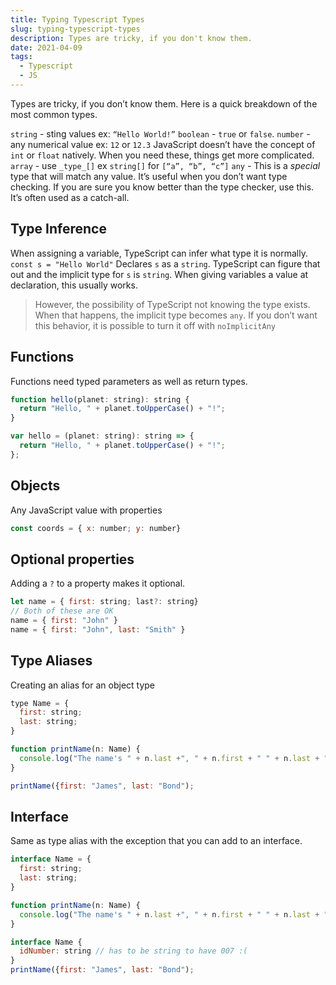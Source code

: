 ```yaml
---
title: Typing Typescript Types
slug: typing-typescript-types
description: Types are tricky, if you don't know them.
date: 2021-04-09
tags:
  - Typescript
  - JS
---
```


Types are tricky, if you don’t know them. Here is a quick breakdown of the most common types.

`string` - sting values ex: `“Hello World!”`
`boolean` - `true` or `false`.
`number` - any numerical value ex: `12` or `12.3` JavaScript doesn’t have the concept of `int` or `float` natively. When you need these, things get more complicated.
`array` - use `_type_[]` ex `string[]` for `[“a”, “b”, “c”]`
`any` - This is a _special_ type that will match any value. It’s useful when you don’t want type checking. If you are sure you know better than the type checker, use this. It’s often used as a catch-all.

## Type Inference

When assigning a variable, TypeScript can infer what type it is normally.
`const s = "Hello World"`
Declares `s` as a `string`. TypeScript can figure that out and the implicit type for `s` is `string`. When giving variables a value at declaration, this usually works.

> However, the possibility of TypeScript not knowing the type exists. When that happens, the implicit type becomes `any`. If you don’t want this behavior, it is possible to turn it off with `noImplicitAny`

## Functions

Functions need typed parameters as well as return types.

```js
function hello(planet: string): string {
  return "Hello, " + planet.toUpperCase() + "!";
}
```

```js
var hello = (planet: string): string => {
  return "Hello, " + planet.toUpperCase() + "!";
};
```

## Objects

Any JavaScript value with properties

```js
const coords = { x: number; y: number}
```

## Optional properties

Adding a `?` to a property makes it optional.

```js
let name = { first: string; last?: string}
// Both of these are OK
name = { first: "John" }
name = { first: "John", last: "Smith" }
```

## Type Aliases

Creating an alias for an object type

```js
type Name = {
  first: string;
  last: string;
}

function printName(n: Name) {
  console.log("The name's " + n.last +", " + n.first + " " + n.last + ".");
}

printName({first: "James", last: "Bond");
```

## Interface

Same as type alias with the exception that you can add to an interface.

```js
interface Name = {
  first: string;
  last: string;
}

function printName(n: Name) {
  console.log("The name's " + n.last +", " + n.first + " " + n.last + ".");
}

interface Name {
  idNumber: string // has to be string to have 007 :(
}
printName({first: "James", last: "Bond");
```
